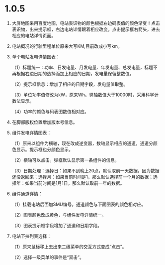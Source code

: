 
# 1.0.5

1. 大屏地图采用百度地图，电站表识物的颜色根据右边码表值的颜色渐变！点击表识物，出来提示框，右边电站详情跟着相应改变。点击提示框右箭头，进去相应的电站详情页面。
2. 电站概况的行驶里程单位原来大写KM,目前改成小写km。
3. 单个电站发电详情图表：

    （1）标题统一：功率、日发电量、月发电量、年发电量、总发电量，标题不再根据右边日期的选择而加上相应的日期，发电量保留整数值。

    （2）提示框信息：增加了相应的日期字段，发电量值取整。

    （3）单位功率值修改为kW，原来Wh。竖轴数值大于10000时，采用科学计数法显示。

    （4）功率的颜色与码表图数值相对应。
4. 在脚部版权位置增加版本号信息。
5. 组件发电详情图表：

    （1）原来以组件为横轴，现在改成逆变器，数轴显示相应的通道，通道分颜色显示。提示框也分颜色显示。
    
    （2）横轴可以点击。弹框默认显示第一条组件的信息。
    
    （3）日期处理：选择日：如果不到晚上20点，默认取前一天数据，因为数据还没返回来；选择月：如果当前时间是1，那么默认选择前一个月的数据；选择年：如果当前时间是1月1日，那么默认取前一年的数据。
6. 组件通道详情：

    （1）挂载电站后面加SMU编号。通道颜色与下面图表的颜色相对应。
    
    （2）图表颜色改成黄色，与组件发电详情统一。
    
    （3）图表提示框字段增加了通道和日期字段。
7. 电站下拉列表选择：

    （1）原来鼠标移上去出来二级菜单的交互方式变成“点击”。
    
    （2）选择一级菜单的事件是“双击”。
